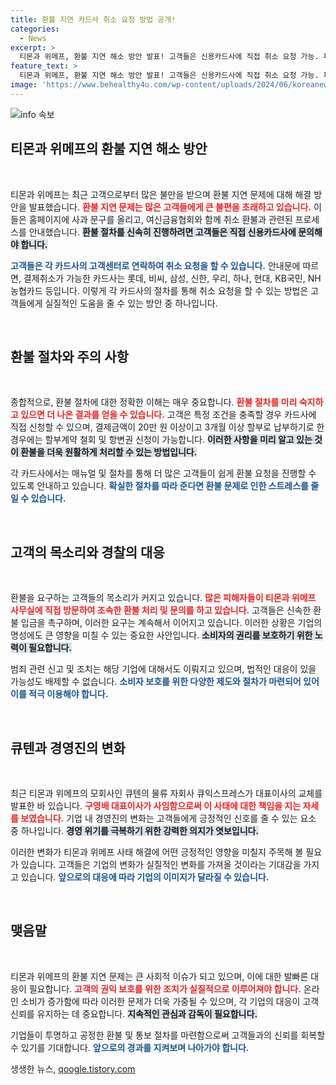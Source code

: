 ```yaml
---
title: 환불 지연 카드사 취소 요청 방법 공개!
categories:
  - News
excerpt: >
  티몬과 위메프, 환불 지연 해소 방안 발표! 고객들은 신용카드사에 직접 취소 요청 가능. 피해자들은 조속한 환불을 촉구하며, 큐텐 모회사 대표는 사임. 사태 확산 우려 속, 과연 해결될까? 클릭해서 더 알아보세요!
feature_text: >
  티몬과 위메프, 환불 지연 해소 방안 발표! 고객들은 신용카드사에 직접 취소 요청 가능. 피해자들은 조속한 환불을 촉구하며, 큐텐 모회사 대표는 사임. 사태 확산 우려 속, 과연 해결될까? 클릭해서 더 알아보세요!
image: 'https://www.behealthy4u.com/wp-content/uploads/2024/06/koreanews.jpg'
---
```


<p><img src="https://www.behealthy4u.com/wp-content/uploads/2024/06/koreanews.jpg" alt="info 속보" /></p>

<h2 data-ke-size="size26">티몬과 위메프의 환불 지연 해소 방안</h2>

<p data-ke-size="size16">&nbsp;</p>

<p>티몬과 위메프는 최근 고객으로부터 많은 불만을 받으며 환불 지연 문제에 대해 해결 방안을 발표했습니다. <b><span style="color: #ee2323;">환불 지연 문제는 많은 고객들에게 큰 불편을 초래하고 있습니다.</span></b> 이들은 홈페이지에 사과 문구를 올리고, 여신금융협회와 함께 취소 환불과 관련된 프로세스를 안내했습니다. <b><span style="background-color: #21538527;">환불 절차를 신속히 진행하려면 고객들은 직접 신용카드사에 문의해야 합니다.</span></b></p>

<p><b><span style="color: #1a5490;">고객들은 각 카드사의 고객센터로 연락하여 취소 요청을 할 수 있습니다.</span></b> 안내문에 따르면, 결제취소가 가능한 카드사는 롯데, 비씨, 삼성, 신한, 우리, 하나, 현대, KB국민, NH농협카드 등입니다. 이렇게 각 카드사의 절차를 통해 취소 요청을 할 수 있는 방법은 고객들에게 실질적인 도움을 줄 수 있는 방안 중 하나입니다.</p>

<p data-ke-size="size16">&nbsp;</p>

<h2 data-ke-size="size26">환불 절차와 주의 사항</h2>

<p data-ke-size="size16">&nbsp;</p>

<p>종합적으로, 환불 절차에 대한 정확한 이해는 매우 중요합니다. <b><span style="color: #ee2323;">환불 절차를 미리 숙지하고 있으면 더 나은 결과를 얻을 수 있습니다.</span></b> 고객은 특정 조건을 충족할 경우 카드사에 직접 신청할 수 있으며, 결제금액이 20만 원 이상이고 3개월 이상 할부로 납부하기로 한 경우에는 할부계약 철회 및 항변권 신청이 가능합니다. <b><span style="background-color: #21538527;">이러한 사항을 미리 알고 있는 것이 환불을 더욱 원활하게 처리할 수 있는 방법입니다.</span></b></p>

<p>각 카드사에서는 매뉴얼 및 절차를 통해 더 많은 고객들이 쉽게 환불 요청을 진행할 수 있도록 안내하고 있습니다. <b><span style="color: #1a5490;">확실한 절차를 따라 준다면 환불 문제로 인한 스트레스를 줄일 수 있습니다.</span></b></p>

<p data-ke-size="size16">&nbsp;</p>

<h2 data-ke-size="size26">고객의 목소리와 경찰의 대응</h2>

<p data-ke-size="size16">&nbsp;</p>

<p>환불을 요구하는 고객들의 목소리가 커지고 있습니다. <b><span style="color: #ee2323;">많은 피해자들이 티몬과 위메프 사무실에 직접 방문하여 조속한 환불 처리 및 문의를 하고 있습니다.</span></b> 고객들은 신속한 환불 입금을 촉구하며, 이러한 요구는 계속해서 이어지고 있습니다. 이러한 상황은 기업의 명성에도 큰 영향을 미칠 수 있는 중요한 사안입니다. <b><span style="background-color: #21538527;">소비자의 권리를 보호하기 위한 노력이 필요합니다.</span></b></p>

<p>범죄 관련 신고 및 조치는 해당 기업에 대해서도 이뤄지고 있으며, 법적인 대응이 있을 가능성도 배제할 수 없습니다. <b><span style="color: #1a5490;">소비자 보호를 위한 다양한 제도와 절차가 마련되어 있어 이를 적극 이용해야 합니다.</span></b></p>

<p data-ke-size="size16">&nbsp;</p>

<h2 data-ke-size="size26">큐텐과 경영진의 변화</h2>

<p data-ke-size="size16">&nbsp;</p>

<p>최근 티몬과 위메프의 모회사인 큐텐의 물류 자회사 큐익스프레스가 대표이사의 교체를 발표한 바 있습니다. <b><span style="color: #ee2323;">구영배 대표이사가 사임함으로써 이 사태에 대한 책임을 지는 자세를 보였습니다.</span></b> 기업 내 경영진의 변화는 고객들에게 긍정적인 신호를 줄 수 있는 요소 중 하나입니다. <b><span style="background-color: #21538527;">경영 위기를 극복하기 위한 강력한 의지가 엿보입니다.</span></b></p>

<p>이러한 변화가 티몬과 위메프 사태 해결에 어떤 긍정적인 영향을 미칠지 주목해 볼 필요가 있습니다. 고객들은 기업의 변화가 실질적인 변화를 가져올 것이라는 기대감을 가지고 있습니다. <b><span style="color: #1a5490;">앞으로의 대응에 따라 기업의 이미지가 달라질 수 있습니다.</span></b></p>

<p data-ke-size="size16">&nbsp;</p>

<h2 data-ke-size="size26">맺음말</h2>

<p data-ke-size="size16">&nbsp;</p>

<p>티몬과 위메프의 환불 지연 문제는 큰 사회적 이슈가 되고 있으며, 이에 대한 발빠른 대응이 필요합니다. <b><span style="color: #ee2323;">고객의 권익 보호를 위한 조치가 실질적으로 이루어져야 합니다.</span></b> 온라인 소비가 증가함에 따라 이러한 문제가 더욱 가중될 수 있으며, 각 기업의 대응이 고객 신뢰를 유지하는 데 중요합니다. <b><span style="background-color: #21538527;">지속적인 관심과 감독이 필요합니다.</span></b></p>

<p>기업들이 투명하고 공정한 환불 및 통보 절차를 마련함으로써 고객들과의 신뢰를 회복할 수 있기를 기대합니다. <b><span style="color: #1a5490;">앞으로의 경과를 지켜보며 나아가야 합니다.</span></b></p>
생생한 뉴스, <a href="https://qoogle.tistory.com" rel="dofollow">qoogle.tistory.com</a>


